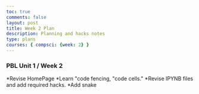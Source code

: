 ```yaml
---
toc: true
comments: false
layout: post
title: Week 2 Plan
description: Planning and hacks notes
type: plans
courses: { compsci: {week: 2} }
---
```


### PBL Unit 1 / Week 2
*Revise HomePage
*Learn "code fencing, "code cells."
*Revise IPYNB files and add required hacks.
*Add snake